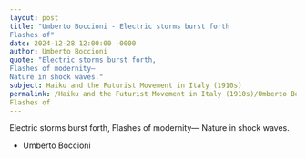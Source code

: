 ```yaml
---
layout: post
title: "Umberto Boccioni - Electric storms burst forth
Flashes of"
date: 2024-12-28 12:00:00 -0000
author: Umberto Boccioni
quote: "Electric storms burst forth,
Flashes of modernity—
Nature in shock waves."
subject: Haiku and the Futurist Movement in Italy (1910s)
permalink: /Haiku and the Futurist Movement in Italy (1910s)/Umberto Boccioni/Umberto Boccioni - Electric storms burst forth
Flashes of
---
```


Electric storms burst forth,
Flashes of modernity—
Nature in shock waves.

- Umberto Boccioni
